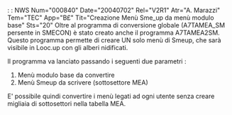  :  : NWS Num="000840" Date="20040702" Rel="V2R1" Atr="A. Marazzi" Tem="TEC" App="B£" Tit="Creazione Menù Sme_up da menù modulo base" Sts="20"
Oltre al programma di conversione globale (A7TAMEA_SM persente in SMECON) è stato creato anche il programma A7TAMEA2SM.
Questo programma permette di creare UN solo menù di Smeup, che sarà visibile in Looc.up con gli alberi nidificati.

Il programma va lanciato passando i seguenti due parametri : 
1. Menù modulo base da convertire
2. Menù Smeup da scrivere (sottosettore MEA)

E' possibile quindi convertire i menù legati ad ogni utente senza creare migliaia di sottosettori nella tabella MEA.
